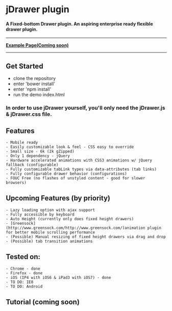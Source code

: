 

# jDrawer plugin &nbsp;

#### A Fixed-bottom Drawer plugin.  An aspiring enterprise ready flexible drawer plugin.
---
**[Example Page(Coming soon)](http://josephjung.co.nf)** 

---

## Get Started

 - clone the repository
 - enter 'bower install'
 - enter 'npm install'
 - run the demo index.html

### In order to use jDrawer yourself, you'll only need the jDrawer.js & jDrawer.css file. 


## Features
            
	- Mobile ready
	- Easily customizable look & feel - CSS easy to override
	- Small size - 6k (2k gZipped)
	- Only 1 dependency - jQuery
	- Hardware accelerated animations with CSS3 animations w/ jQuery fallback (configurable)
	- Fully customizable tabLink types via data-attributes (tab links)
	- Fully configurable drawer behavior (configurations) 
	- FOUC Free (no flashes of unstyled content - good for slower browsers)
            
## Upcoming Features (by priority) 
    - Lazy loading option with ajax support
    - Fully accessible by keyboard
    - Auto Height (currently only does fixed height drawers)
    - [Greensock](http://www.greensock.com/http://www.greensock.com/)animation plugin for better mobile scrolling performance 
    - (Possible) Manual resizing of fixed height drawers via drag and drop
    - (Possible) tab transition animations

## Tested on:
    - Chrome - done
    - Firefox - done
    - iOS (IP4 with iOS6 & iPad3 with iOS7) - done
    - TO DO: IE8
    - TO DO: Android
           
## Tutorial (coming soon)
	





